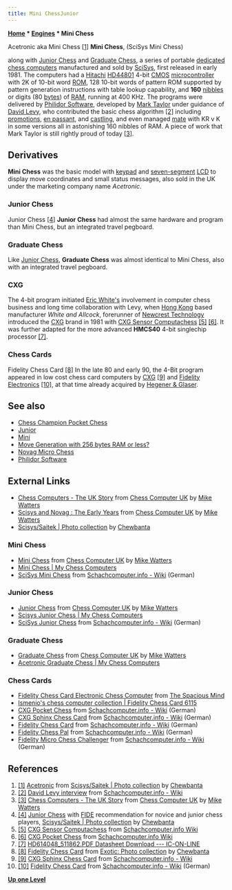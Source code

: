 ```yaml
---
title: Mini ChessJunior
---
```

**[Home](Home "Home") \* [Engines](Engines "Engines") \* Mini Chess**



 [](http://www.flickr.com/photos/10261668@N05/859036624/in/set-72157600922172552/) Acetronic aka Mini Chess <a id="cite-note-1" href="#cite-ref-1">[1]</a> 
**Mini Chess**, (SciSys Mini Chess)  

along with [Junior Chess](#junior) and [Graduate Chess](#graduate), a series of portable [dedicated chess computers](Dedicated_Chess_Computers "Dedicated Chess Computers") manufactured and sold by [SciSys](Saitek "Saitek"), first released in early 1981. The computers had a [Hitachi](https://en.wikipedia.org/wiki/Hitachi_Ltd.) [HD44801](HMCS4xC "HMCS4xC") 4-bit [CMOS](https://en.wikipedia.org/wiki/CMOS) [microcontroller](https://en.wikipedia.org/wiki/Microcontroller) with 2K of 10-bit word [ROM](Memory#ROM "Memory"), 128 10-bit words of pattern ROM supported by pattern generation instructions with table lookup capability, and **160** [nibbles](Nibble "Nibble") or digits (80 [bytes](Byte "Byte")) of [RAM](Memory#RAM "Memory"), running at 400 KHz. The programs were delivered by [Philidor Software](Philidor_Software "Philidor Software"), developed by [Mark Taylor](Mark_Taylor "Mark Taylor") under guidance of [David Levy](David_Levy "David Levy"), who contributed the basic chess algorithm <a id="cite-note-2" href="#cite-ref-2">[2]</a> including [promotions](Promotions "Promotions"), [en passant](En_passant "En passant"), and [castling](Castling "Castling"), and even managed [mate](Checkmate "Checkmate") with KR v K in some versions all in astonishing 160 nibbles of RAM. A piece of work that Mark Taylor is still rightly proud of today <a id="cite-note-3" href="#cite-ref-3">[3]</a>. 



## Derivatives


**Mini Chess** was the basic model with [keypad](https://en.wikipedia.org/wiki/Keypad) and [seven-segment](https://en.wikipedia.org/wiki/Seven-segment_display) [LCD](https://en.wikipedia.org/wiki/Liquid_crystal_display) to display move coordinates and small status messages, also sold in the UK under the marketing company name *Acetronic*. 




### Junior Chess


 [](http://www.flickr.com/photos/10261668@N05/858189105/in/set-72157600922172552) Junior Chess <a id="cite-note-4" href="#cite-ref-4">[4]</a> 
**Junior Chess** had almost the same hardware and program than Mini Chess, but an integrated travel pegboard. 




### Graduate Chess


Like [Junior Chess](#junior), **Graduate Chess** was almost identical to Mini Chess, also with an integrated travel pegboard. 



### CXG


The 4-bit program initiated [Eric White's](Eric_White "Eric White") involvement in computer chess business and long time collaboration with Levy, when [Hong Kong](https://en.wikipedia.org/wiki/Hong_Kong) based manufacturer *White and Allcock*, forerunner of [Newcrest Technology](Newcrest_Technology "Newcrest Technology") introduced the [CXG](Newcrest_Technology#CXG "Newcrest Technology") brand in 1981 with [CXG Sensor Computachess](CXG_Sensor_Computachess "CXG Sensor Computachess") <a id="cite-note-5" href="#cite-ref-5">[5]</a> <a id="cite-note-6" href="#cite-ref-6">[6]</a>. It was further adapted for the more advanced **HMCS40** 4-bit singlechip processor <a id="cite-note-7" href="#cite-ref-7">[7]</a>.



### Chess Cards


 [](http://www.flickr.com/photos/10261668@N05/2071464244/in/set-72157600922174174) Fidelity Chess Card <a id="cite-note-8" href="#cite-ref-8">[8]</a> 
In the late 80 and early 90, the 4-Bit program appeared in low cost chess card computers by [CXG](Newcrest_Technology#CXG "Newcrest Technology") <a id="cite-note-9" href="#cite-ref-9">[9]</a> and [Fidelity Electronics](Fidelity_Electronics "Fidelity Electronics") <a id="cite-note-10" href="#cite-ref-10">[10]</a>, at that time already acquired by [Hegener & Glaser](Hegener_%26_Glaser "Hegener & Glaser"). 



## See also


* [Chess Champion Pocket Chess](Chess_Champion_Pocket_Chess "Chess Champion Pocket Chess")
* [Junior](Junior "Junior")
* [Mini](Mini "Mini")
* [Move Generation with 256 bytes RAM or less?](Sensor_Chess#MoveGeneration "Sensor Chess")
* [Novag Micro Chess](Novag_Micro_Chess "Novag Micro Chess")
* [Philidor Software](Philidor_Software "Philidor Software")


## External Links


* [Chess Computers - The UK Story](http://www.chesscomputeruk.com/html/chess_computers_-_the_uk_story.html) from [Chess Computer UK](http://www.chesscomputeruk.com/index.html) by [Mike Watters](Mike_Watters "Mike Watters")
* [Scisys and Novag : The Early Years](http://www.chesscomputeruk.com/html/scisys_and_novag___the_early_y.html) from [Chess Computer UK](http://www.chesscomputeruk.com/index.html) by [Mike Watters](Mike_Watters "Mike Watters")
* [Scisys/Saitek | Photo collection](http://www.flickr.com/photos/10261668@N05/sets/72157600922172552/) by [Chewbanta](Steve_Blincoe "Steve Blincoe")


### Mini Chess


* [Mini Chess](http://www.chesscomputeruk.com/html/mini_chess.html) from [Chess Computer UK](http://www.chesscomputeruk.com/index.html) by [Mike Watters](Mike_Watters "Mike Watters")
* [Mini Chess | My Chess Computers](http://electronicchess.free.fr/prehistory.html#minichess)
* [SciSys Mini Chess](http://www.schach-computer.info/wiki/index.php/SciSys_Mini_Chess) from [Schachcomputer.info - Wiki](http://www.schach-computer.info/wiki/index.php/Hauptseite_En) (German)


### Junior Chess


* [Junior Chess](http://www.chesscomputeruk.com/html/junior_chess.html) from [Chess Computer UK](http://www.chesscomputeruk.com/index.html) by [Mike Watters](Mike_Watters "Mike Watters")
* [Scisys Junior Chess | My Chess Computers](http://electronicchess.free.fr/prehistory.html#juniorchess2)
* [SciSys Junior Chess](http://www.schach-computer.info/wiki/index.php/SciSys_Junior_Chess) from [Schachcomputer.info - Wiki](http://www.schach-computer.info/wiki/index.php/Hauptseite_En) (German)


### Graduate Chess


* [Graduate Chess](http://www.chesscomputeruk.com/html/graduate_chess.html) from [Chess Computer UK](http://www.chesscomputeruk.com/index.html) by [Mike Watters](Mike_Watters "Mike Watters")
* [Acetronic Graduate Chess | My Chess Computers](http://electronicchess.free.fr/prehistory.html#acetronic)


### Chess Cards


* [Fidelity Chess Card Electronic Chess Computer](http://www.spacious-mind.com/html/chess_card.html) from [The Spacious Mind](The_Spacious_Mind "The Spacious Mind")
* [Ismenio's chess computer collection | Fidelity Chess Card 6115](http://www.ismenio.com/chess_fidelity_chess_card.html)
* [CXG Pocket Chess](http://www.schach-computer.info/wiki/index.php/CXG_Pocket_Chess) from [Schachcomputer.info - Wiki](http://www.schach-computer.info/wiki/index.php/Hauptseite_En) (German)
* [CXG Sphinx Chess Card](http://www.schach-computer.info/wiki/index.php/CXG_Sphinx_Chess_Card) from [Schachcomputer.info - Wiki](http://www.schach-computer.info/wiki/index.php/Hauptseite_En) (German)
* [Fidelity Chess Card](http://www.schach-computer.info/wiki/index.php/Fidelity_Chess_Card) from [Schachcomputer.info - Wiki](http://www.schach-computer.info/wiki/index.php/Hauptseite_En) (German)
* [Fidelity Chess Pal](http://www.schach-computer.info/wiki/index.php/Fidelity_Chess_Pal) from [Schachcomputer.info - Wiki](http://www.schach-computer.info/wiki/index.php/Hauptseite_En) (German)
* [Fidelity Micro Chess Challenger](http://www.schach-computer.info/wiki/index.php/Fidelity_Micro_Chess_Challenger) from [Schachcomputer.info - Wiki](http://www.schach-computer.info/wiki/index.php/Hauptseite_En) (German)


## References


1. <a id="cite-ref-1" href="#cite-note-1">[1]</a> [Acetronic](http://www.flickr.com/photos/10261668@N05/859036624/in/set-72157600922172552/) from [Scisys/Saitek | Photo collection](http://www.flickr.com/photos/10261668@N05/sets/72157600922172552/) by [Chewbanta](Steve_Blincoe "Steve Blincoe")
2. <a id="cite-ref-2" href="#cite-note-2">[2]</a> [David Levy interview](http://www.schach-computer.info/wiki/index.php/Levy,_David) from [Schachcomputer.info - Wiki](http://www.schach-computer.info/wiki/index.php/Hauptseite_En)
3. <a id="cite-ref-3" href="#cite-note-3">[3]</a> [Chess Computers - The UK Story](http://www.chesscomputeruk.com/html/chess_computers_-_the_uk_story.html) from [Chess Computer UK](http://www.chesscomputeruk.com/index.html) by [Mike Watters](Mike_Watters "Mike Watters")
4. <a id="cite-ref-4" href="#cite-note-4">[4]</a> [Junior Chess](http://www.flickr.com/photos/10261668@N05/858189105/in/set-72157600922172552) with [FIDE](FIDE "FIDE") recommendation for novice and junior chess players, [Scisys/Saitek | Photo collection](http://www.flickr.com/photos/10261668@N05/sets/72157600922172552/) by [Chewbanta](Steve_Blincoe "Steve Blincoe")
5. <a id="cite-ref-5" href="#cite-note-5">[5]</a> [CXG Sensor Computachess](http://www.schach-computer.info/wiki/index.php/CXG_Sensor_Computachess) from [Schachcomputer.info Wiki](http://www.schach-computer.info/wiki/index.php/Hauptseite_En)
6. <a id="cite-ref-6" href="#cite-note-6">[6]</a> [CXG Pocket Chess](http://www.schach-computer.info/wiki/index.php/CXG_Pocket_Chess) from [Schachcomputer.info Wiki](http://www.schach-computer.info/wiki/index.php/Hauptseite_En)
7. <a id="cite-ref-7" href="#cite-note-7">[7]</a> [HD614048\_511862.PDF Datasheet Download --- IC-ON-LINE](http://www.ic-on-line.cn/view_download.php?id=1124980&file=0065%5Chd614048_511862.pdf)
8. <a id="cite-ref-8" href="#cite-note-8">[8]</a> [Fidelity Chess Card](http://www.flickr.com/photos/10261668@N05/2071464244/in/set-72157600922174174) from [Exotic: Photo collection](http://www.flickr.com/photos/10261668@N05/sets/72157600922174174/with/2071464268/) by [Chewbanta](Steve_Blincoe "Steve Blincoe")
9. <a id="cite-ref-9" href="#cite-note-9">[9]</a> [CXG Sphinx Chess Card](http://www.schach-computer.info/wiki/index.php/CXG_Sphinx_Chess_Card) from [Schachcomputer.info - Wiki](http://www.schach-computer.info/wiki/index.php/Hauptseite_En)
10. <a id="cite-ref-10" href="#cite-note-10">[10]</a> [Fidelity Chess Card](http://www.schach-computer.info/wiki/index.php/Fidelity_Chess_Card) from [Schachcomputer.info - Wiki](http://www.schach-computer.info/wiki/index.php/Hauptseite_En) (German)

**[Up one Level](Engines "Engines")**







 
